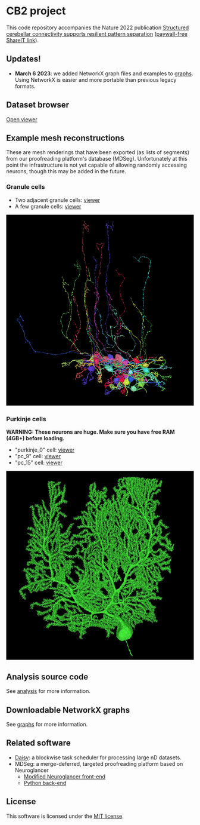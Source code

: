 # CB2 project
This code repository accompanies the Nature 2022 publication [Structured cerebellar connectivity supports resilient pattern separation](https://www.nature.com/articles/s41586-022-05471-w) ([paywall-free ShareIT link](https://rdcu.be/c0hLW)).

## Updates!

- **March 6 2023**: we added NetworkX graph files and examples to [graphs](./graphs). Using NetworkX is easier and more portable than previous legacy formats.

## Dataset browser
[Open viewer](http://catmaid2.hms.harvard.edu:33400/v/e8be44a62ac7a87889cd5d8d56c80248c0a8c63f/#!%7B%22dimensions%22:%7B%22x%22:%5B4e-09,%22m%22%5D,%22y%22:%5B4e-09,%22m%22%5D,%22z%22:%5B4e-08,%22m%22%5D%7D,%22layers%22:%5B%7B%22type%22:%22image%22,%22source%22:%22python://volume/e8be44a62ac7a87889cd5d8d56c80248c0a8c63f.ee3800de2c117f2ae81586cc20ccc78f30eda941%22,%22name%22:%22raw%22%7D%5D,%22position%22:%5B135280.0,102120.0,312.0%5D,%22crossSectionScale%22:18.0,%22layout%22:%22xy%22%7D)

## Example mesh reconstructions

These are mesh renderings that have been exported (as lists of segments) from our proofreading platform's database (MDSeg).
Unfortunately at this point the infrastructure is not yet capable of allowing randomly accessing neurons, though this may be added in the future.

### Granule cells
* Two adjacent granule cells: [viewer](http://catmaid2.hms.harvard.edu:33401/v/two_grcs/)
* A few granule cells: [viewer](http://catmaid2.hms.harvard.edu:33401/v/grcs0/)

![grcs](constructions/resources/grcs.png)

### Purkinje cells
**WARNING: These neurons are huge. Make sure you have free RAM (4GB+) before loading.**
* "purkinje_0" cell: [viewer](http://catmaid2.hms.harvard.edu:33401/v/purkinje_0/)
* "pc_9" cell: [viewer](http://catmaid2.hms.harvard.edu:33401/v/pc_9/)
* "pc_15" cell: [viewer](http://catmaid2.hms.harvard.edu:33401/v/pc_15/)

![pc_15](constructions/resources/pc_15.jpg)

## Analysis source code
See [analysis](./analysis) for more information.

## Downloadable NetworkX graphs
See [graphs](./graphs) for more information.

## Related software
* [Daisy](https://github.com/funkelab/daisy/): a blockwise task scheduler for processing large nD datasets.
* MDSeg: a merge-deferred, targeted proofreading platform based on Neuroglancer
  * [Modified Neuroglancer front-end](https://github.com/htem/neuroglancer_pr/tree/segway_pr_v2)
  * [Python back-end](https://github.com/htem/segway.mdseg)

## License
This software is licensed under the [MIT license](./LICENSE).

